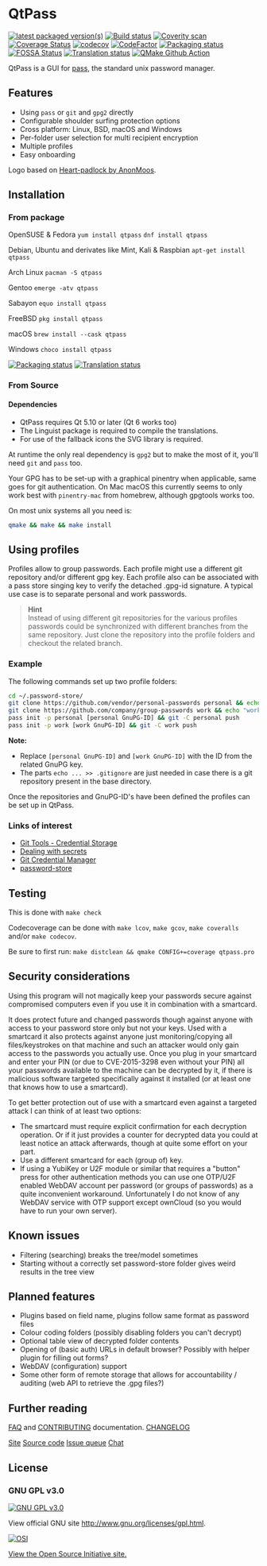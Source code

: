 # QtPass

[![latest packaged version(s)](https://repology.org/badge/latest-versions/qtpass.svg)](https://repology.org/metapackage/qtpass)
[![Build status](https://ci.appveyor.com/api/projects/status/9rjnj72rdir7u9eg/branch/master?svg=true)](https://ci.appveyor.com/project/annejan/qtpass/branch/master)
[![Coverity scan](https://scan.coverity.com/projects/5266/badge.svg)](https://scan.coverity.com/projects/ijhack-qtpass)
[![Coverage Status](https://coveralls.io/repos/github/IJHack/QtPass/badge.svg)](https://coveralls.io/github/IJHack/QtPass)
[![codecov](https://codecov.io/gh/IJhack/QtPass/branch/master/graph/badge.svg)](https://codecov.io/gh/IJhack/QtPass)
[![CodeFactor](https://www.codefactor.io/repository/github/ijhack/qtpass/badge)](https://www.codefactor.io/repository/github/ijhack/qtpass)
[![Packaging status](https://repology.org/badge/tiny-repos/qtpass.svg)](https://repology.org/metapackage/qtpass)
[![FOSSA Status](https://app.fossa.io/api/projects/git%2Bgithub.com%2FIJHack%2FQtPass.svg?type=shield)](https://app.fossa.io/projects/git%2Bgithub.com%2FIJHack%2FQtPass?ref=badge_shield)
[![Translation status](https://hosted.weblate.org/widgets/qtpass/-/qtpass/svg-badge.svg)](https://hosted.weblate.org/engage/qtpass/?utm_source=widget)
[![QMake Github Action](https://github.com/IJHack/QtPass/workflows/QMake/badge.svg)](https://github.com/IJHack/QtPass/actions)

QtPass is a GUI for [pass](https://www.passwordstore.org/),
the standard unix password manager.

## Features

* Using `pass` or `git` and `gpg2` directly
* Configurable shoulder surfing protection options
* Cross platform: Linux, BSD, macOS and Windows
* Per-folder user selection for multi recipient encryption
* Multiple profiles
* Easy onboarding

Logo based on [Heart-padlock by AnonMoos](https://commons.wikimedia.org/wiki/File:Heart-padlock.svg).

## Installation

### From package

OpenSUSE & Fedora
`yum install qtpass`
`dnf install qtpass`

Debian, Ubuntu and derivates like Mint, Kali & Raspbian
`apt-get install qtpass`

Arch Linux
`pacman -S qtpass`

Gentoo
`emerge -atv qtpass`

Sabayon
`equo install qtpass`

FreeBSD
`pkg install qtpass`

macOS
`brew install --cask qtpass`

Windows
`choco install qtpass`

[![Packaging status](https://repology.org/badge/vertical-allrepos/qtpass.svg)](https://repology.org/metapackage/qtpass)
[![Translation status](https://hosted.weblate.org/widgets/qtpass/-/multi-auto.svg)](https://hosted.weblate.org/engage/qtpass/?utm_source=widget)

### From Source

#### Dependencies

* QtPass requires Qt 5.10 or later (Qt 6 works too)
* The Linguist package is required to compile the translations.
* For use of the fallback icons the SVG library is required.

At runtime the only real dependency is `gpg2` but to make the most of it, you'll need `git` and `pass` too.

Your GPG has to be set-up with a graphical pinentry when applicable, same goes for git authentication.
On Mac macOS this currently seems to only work best with `pinentry-mac` from homebrew, although gpgtools works too.

On most unix systems all you need is:

```sh
qmake && make && make install
```

## Using profiles

Profiles allow to group passwords. Each profile might use a different git repository and/or different gpg key.
Each profile also can be associated with a pass store singing key to verify the detached .gpg-id signature.
A typical use case is to separate personal and work passwords.

> **Hint**<br>
> Instead of using different git repositories for the various profiles passwords could be synchronized with different
> branches from the same repository. Just clone the repository into the profile folders and checkout the related
> branch.

### Example

The following commands set up two profile folders:

```sh
cd ~/.password-store/
git clone https://github.com/vendor/personal-passwords personal && echo "personal/" >> .gitignore
git clone https://github.com/company/group-passwords work && echo "work/" >> .gitignore
pass init -p personal [personal GnuPG-ID] && git -C personal push
pass init -p work [work GnuPG-ID] && git -C work push
```

**Note:**

* Replace `[personal GnuPG-ID]` and `[work GnuPG-ID]` with the ID from the related GnuPG key.
* The parts `echo ... >> .gitignore` are just needed in case there is a git repository present in the base directory.

Once the repositories and GnuPG-ID's have been defined the profiles can be set up in QtPass.

### Links of interest

* [Git Tools - Credential Storage](https://git-scm.com/book/en/v2/Git-Tools-Credential-Storage)
* [Dealing with secrets](https://gist.github.com/maelvls/79d49740ce9208c26d6a1b10b0d95b5e)
* [Git Credential Manager](https://github.com/GitCredentialManager/git-credential-manager)
* [password-store](https://git.zx2c4.com/password-store/about/)

## Testing

This is done with `make check`

Codecoverage can be done with `make lcov`, `make gcov`, `make coveralls` and/or `make codecov`.

Be sure to first run: `make distclean && qmake CONFIG+=coverage qtpass.pro`

## Security considerations

Using this program will not magically keep your passwords secure against
compromised computers even if you use it in combination with a smartcard.

It does protect future and changed passwords though against anyone with access to
your password store only but not your keys.
Used with a smartcard it also protects against anyone just monitoring/copying
all files/keystrokes on that machine and such an attacker would only gain access
to the passwords you actually use.
Once you plug in your smartcard and enter your PIN (or due to CVE-2015-3298
even without your PIN) all your passwords available to the machine can be
decrypted by it, if there is malicious software targeted specifically against
it installed (or at least one that knows how to use a smartcard).

To get better protection out of use with a smartcard even against a targeted
attack I can think of at least two options:

* The smartcard must require explicit confirmation for each decryption operation.
  Or if it just provides a counter for decrypted data you could at least notice
  an attack afterwards, though at quite some effort on your part.
* Use a different smartcard for each (group of) key.
* If using a YubiKey or U2F module or similar that requires a "button" press for
  other authentication methods you can use one OTP/U2F enabled WebDAV account per
  password (or groups of passwords) as a quite inconvenient workaround.
  Unfortunately I do not know of any WebDAV service with OTP support except ownCloud
  (so you would have to run your own server).

## Known issues

* Filtering (searching) breaks the tree/model sometimes
* Starting without a correctly set password-store folder
  gives weird results in the tree view

## Planned features

* Plugins based on field name, plugins follow same format as password files
* Colour coding folders (possibly disabling folders you can't decrypt)
* Optional table view of decrypted folder contents
* Opening of (basic auth) URLs in default browser?
  Possibly with helper plugin for filling out forms?
* WebDAV (configuration) support
* Some other form of remote storage that allows for
  accountability / auditing (web API to retrieve the .gpg files?)

## Further reading

[FAQ](FAQ.md) and [CONTRIBUTING](CONTRIBUTING.md) documentation.
[CHANGELOG](CHANGELOG.md)

[Site](https://qtpass.org/)
[Source code](https://github.com/IJHack/qtpass)
[Issue queue](https://github.com/IJHack/qtpass/issues)
[Chat](https://gitter.im/IJHack/qtpass)

## License

### GNU GPL v3.0

[![GNU GPL v3.0](http://www.gnu.org/graphics/gplv3-127x51.png)](http://www.gnu.org/licenses/gpl.html)

View official GNU site <http://www.gnu.org/licenses/gpl.html>.

[![OSI](http://opensource.org/trademarks/opensource/OSI-Approved-License-100x137.png)](https://opensource.org/licenses/GPL-3.0)

[View the Open Source Initiative site.](https://opensource.org/licenses/GPL-3.0)

